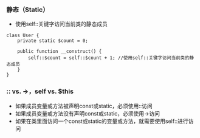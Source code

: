 ### 静态（Static）
- 使用self::关键字访问当前类的静态成员
```
class User {
    private static $count = 0;

    public function __construct() {
        self::$count = self::$count + 1; //使用self::关键字访问当前类的静态成员
    }
}
```

### :: vs. ->，self vs. $this
- 如果成员变量或方法被声明const或static，必须使用::访问
- 如果成员变量或方法没有声明const或static，必须使用->访问
- 如果在类里面访问一个const或static的变量或方法，就需要使用self::进行访问